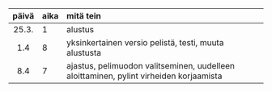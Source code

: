 | päivä | aika | mitä tein  |
| :----:|:-----| :-----|
| 25.3. | 1    | alustus |
| 1.4 | 8    | yksinkertainen versio pelistä, testi, muuta alustusta |
| 8.4 | 7   | ajastus, pelimuodon valitseminen, uudelleen aloittaminen, pylint virheiden korjaamista|
